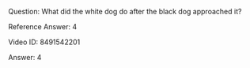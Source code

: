 Question: What did the white dog do after the black dog approached it?

Reference Answer: 4

Video ID: 8491542201

Answer: 4

